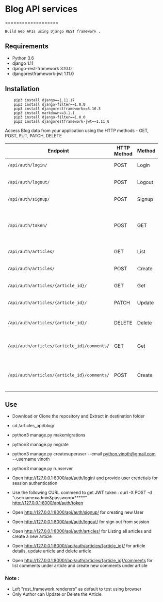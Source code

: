 # Blog API services 
===================  


	Build Web APIs using Django REST framework .

## Requirements
- Python 3.6
- django 1.11
- django-rest-framework 3.10.0
- djangorestframework-jwt 1.11.0


## Installation
```
	pip3 install django==1.11.17
	pip3 install django-filter==1.0.0
	pip3 install djangorestframework==3.10.3
	pip3 install markdown==3.1.1
	pip3 install django-filter==1.0.0
	pip3 install djangorestframework-jwt==1.11.0

```
Access Blog data from your application using the HTTP methods - GET, POST, PUT, PATCH, DELETE

Endpoint |HTTP Method | Method | Result
-- | -- |-- |--
`/api/auth/login/ ` | POST | Login | Login to session 
`/api/auth/logout/ ` | POST | Logout | Logout from session 
`/api/auth/signup/ ` | POST | Signup | Create new User 
`/api/auth/token/ ` | POST | GET | Get JWT token using username and password 
`/api/auth/articles/` | GET | List | Get list of articles
`/api/auth/articles/` | POST | Create | create a new article
`/api/auth/articles/{article_id}/` | GET | Get | Get article by id
`/api/auth/articles/{article_id}/` | PATCH | Update | Update article by id
`/api/auth/articles/{article_id}/` | DELETE | Delete | Delete article by id
`/api/auth/articles/{article_id}/comments/` | GET | Get | Get article comments by  articleid
`/api/auth/articles/{article_id}/comments/` | POST | Create | create article comments by articleid



## Use 
-   Download or Clone the repository and Extract in destination folder
-   cd /articles_api/blog/
-   python3 manage.py makemigrations
-   python3 manage.py migrate
-   python3 manage.py createsuperuser --email python.vinoth@gmail.com --username vinoth
-   python3 manage.py runserver

-   Open http://127.0.0.1:8000/api/auth/login/ and provide user credetials for session authentication
-   Use the following CURL commend to get JWT token :  curl -X POST -d "username=admin&password=*****" http://127.0.0.1:8000/api/auth/token
-   Open http://127.0.0.1:8000/api/auth/signup/ for creating new User
-   Open http://127.0.0.1:8000/api/auth/logout/ for sign out from session
-   Open http://127.0.0.1:8000/api/auth/articles/ for Listing all articles and create a new article
-   Open http://127.0.0.1:8000//api/auth/articles/{article_id}/ for article details, update article and delete article
-   Open http://127.0.0.1:8000//api/auth/articles/{article_id}/comments for list comments under article and create new comments under article


### Note : 

-   Left "rest_framework.renderers" as default to test using browser
-   Only Author can Update or Delete the Article

